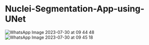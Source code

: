 # Nuclei-Segmentation-App-using-UNet
![WhatsApp Image 2023-07-30 at 09 44 48](https://github.com/ishita-5062/Nuclei-Segmentation-App-using-UNet/assets/119348118/e886cfcc-7b4c-49f6-b34a-c49e50d4b5be)
![WhatsApp Image 2023-07-30 at 09 45 18](https://github.com/ishita-5062/Nuclei-Segmentation-App-using-UNet/assets/119348118/d201c89f-b8cb-4a2b-a047-e6d1de037db9)
